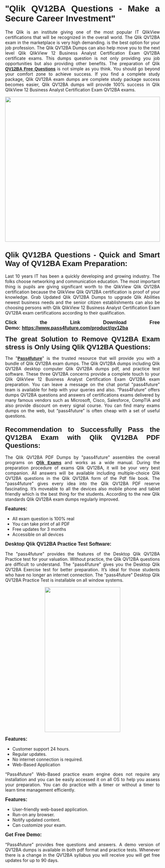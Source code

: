 
<h1 style="text-align: justify;"><span style="font-family:Tahoma,Geneva,sans-serif;"><strong>"Qlik QV12BA Questions - Make a Secure Career Investment"</strong></span></h1>

<p style="text-align: justify;">The Qlik is an institute giving one of the most popular IT QlikView certifications that will be recognized in the overall world. The Qlik QV12BA exam in the marketplace is very high demanding. is the best option for your job profession. The Qlik QV12BA Dumps can also help move you to the next level Qlik QlikView 12 Business Analyst Certification Exam QV12BA certificate exams. This dumps question is not only providing you job opportunities but also providing other benefits. The preparation of Qlik <span style="font-family:Tahoma,Geneva,sans-serif;"><strong><a href="https://www.pass4future.com/questions/qlik/qv12ba">QV12BA Free Questions</a></strong></span> is not simple as you think. You should go beyond your comfort zone to achieve success. If you find a complete study package, Qlik QV12BA exam dumps are complete study package success becomes easier, Qlik QV12BA dumps will provide 100% success in Qlik QlikView 12 Business Analyst Certification Exam QV12BA exams.</p>

<p style="text-align: justify;"><a href="https://www.pass4future.com/product/qv12ba"><img alt="" src="https://lh3.googleusercontent.com/pw/AM-JKLVhEO4I138wJzOepD3laGU-R1M7eT-OTYdow6pCESip26lSeaxxzS9BVWUKuzj1e3L_MoxCfVgBEvV8ODwl1LGzlZbt6HJm3NXXplPwnYiBfuYM_eQCcVVRMaAwHdsl3AhHOZS-up7mzwmd4i4EpEGq=w1112-h625-no?authuser=0" style="width: 100%; height: 470px;" /></a></p>

<h2 style="text-align: justify;"><span style="font-size:24px;"><strong><span style="font-family:Tahoma,Geneva,sans-serif;">Qlik QV12BA Questions - Quick and Smart Way of QV12BA Exam Preparation:</span></strong></span></h2>

<p style="text-align: justify;">Last 10 years IT has been a quickly developing and growing industry. The folks choose networking and communication education. The most important thing is pupils are giving significant worth to the QlikView Qlik QV12BA certification because the QlikView Qlik QV12BA certification is proof of your knowledge. Grab Updated Qlik QV12BA Dumps to upgrade Qlik Abilities newest business needs and the senior citizen establishments can also be choosing persons with Qlik QlikView 12 Business Analyst Certification Exam QV12BA exam certifications according to their qualification.</p>

<p style="text-align: justify;"><strong><span style="font-family:Lucida Sans Unicode,Lucida Grande,sans-serif;"><span style="font-size:16px;">Click the Link Download Free Demo: <a href="https://www.pass4future.com/product/qv12ba">https://www.pass4future.com/product/qv12ba</a></span></span></strong></p>

<p style="text-align: justify;"><strong><span style="font-size:22px;"><span style="font-family:Tahoma,Geneva,sans-serif;">The great Solution to Remove QV12BA Exam stress is Only Using Qlik QV12BA Questions:</span></span></strong></p>

<p style="text-align: justify;">The "<span style="font-family:Lucida Sans Unicode,Lucida Grande,sans-serif;"><a href="https://www.pass4future.com/"><strong>Pass4future</strong></a></span>" is the trusted resource that will provide you with a bundle of Qlik QV12BA exam dumps. The Qlik QV12BA dumps including Qlik QV12BA desktop computer Qlik QV12BA dumps pdf, and practice test software. These three QV12BA concerns provide a complete touch to your Qlik QlikView 12 Business Analyst Certification Exam QV12BA exam preparation. You can leave a message on the chat portal "pass4future" team is available for help with your queries and also. “Pass4Future” offers dumps QV12BA questions and answers of certifications exams delivered by many famous vendors such as Microsoft, Cisco, Salesforce, CompTIA and also provide discount on every signal course. You can find many exams dumps on the web, but “pass4future” is often cheap with a set of useful questions.</p>

<h3 style="text-align: justify;"><span style="font-size:22px;"><strong><span style="font-family:Tahoma,Geneva,sans-serif;">Recommendation to Successfully Pass the QV12BA Exam with Qlik QV12BA PDF Questions:</span></strong></span></h3>

<p style="text-align: justify;">The Qlik QV12BA PDF Dumps by "pass4future" assembles the overall programs on <span style="font-family:Lucida Sans Unicode,Lucida Grande,sans-serif;"><strong><a href="https://www.pass4future.com/qlik">Qlik Exams</a></strong></span> and works as a wide manual. During the preparation procedure of exams Qlik QV12BA, it will be your very best companion. All answers will be available including multiple-choice Qlik QV12BA questions in the Qlik QV12BA form of the Pdf file book. The "pass4future" gives every idea into the Qlik QV12BA PDF reserve fascinating. It’s moveable to all the devices also mobile phone and tablet friendly which is the best thing for the students. According to the new Qlik standards Qlik QV12BA exam dumps regularly improved.</p>

<p style="text-align: justify;"><span style="font-family:Lucida Sans Unicode,Lucida Grande,sans-serif;"><span style="font-size:16px;"><strong>Features:</strong></span></span></p>

<ul>
	<li style="text-align: justify;">All exam question is 100% real</li>
	<li style="text-align: justify;">You can take print of all PDF</li>
	<li style="text-align: justify;">Free updates for 3 months </li>
	<li style="text-align: justify;">Accessible on all devices</li>
</ul>

<p style="text-align: justify;"><span style="font-family:Tahoma,Geneva,sans-serif;"><span style="font-size:16px;"><strong>Desktop Qlik QV12BA Practice Test Software:</strong></span></span></p>

<p style="text-align: justify;">The "pass4future" provides the features of the Desktop Qlik QV12BA Practice test for your valuation. Without practice, the Qlik QV12BA questions are difficult to understand. The "pass4future" gives you the Desktop Qlik QV12BA Exercise test for better preparation. It’s ideal for those students who have no longer an internet connection. The "pass4future" Desktop Qlik QV12BA Practice Test is installable on all window systems.</p>

<p style="text-align: center;"><a href="https://www.pass4future.com/product/qv12ba"><img alt="" src="https://lh3.googleusercontent.com/pw/AM-JKLV3yUm3jiqqIo1xIsj1VJ_UeysYexQY-pRYO0rIFl3vg11QZioN-gzffpw2AfKqFynWuvoXOreWrWS0swpr4xmOSWfwII2jvatteuqrfxiWGFBSHPiZUCoi33jqeymK5dmu-0enyX6tayRCAMHw05jv=s625-no?authuser=0" style="width: 70%; height: 470px;" /></a></p>

<p style="text-align: justify;"><span style="font-size:16px;"><span style="font-family:Lucida Sans Unicode,Lucida Grande,sans-serif;"><strong>Features:</strong></span></span></p>

<ul>
	<li style="text-align: justify;">Customer support 24 hours. </li>
	<li style="text-align: justify;">Regular updates. </li>
	<li style="text-align: justify;">No internet connection is required.</li>
	<li style="text-align: justify;">Web-Based Application</li>
</ul>

<p style="text-align: justify;">“Pass4future” Web-Based practice exam engine does not require any installation and you can be easily accessed it on all OS to help you assess your preparation. You can do practice with a timer or without a timer to learn time management efficiently.</p>

<p style="text-align: justify;"><strong><span style="font-size:16px;"><span style="font-family:Lucida Sans Unicode,Lucida Grande,sans-serif;">Features:</span></span></strong></p>

<ul>
	<li style="text-align: justify;">User-friendly web-based application.</li>
	<li style="text-align: justify;">Run-on any browser. </li>
	<li style="text-align: justify;">Notify updated content.</li>
	<li style="text-align: justify;">Can customize your exam.</li>
</ul>

<p style="text-align: justify;"><span style="font-size:16px;"><span style="font-family:Lucida Sans Unicode,Lucida Grande,sans-serif;"><strong>Get Free Demo:</strong></span></span></p>

<p style="text-align: justify;">“Pass4future” provides free questions and answers. A demo version of QV12BA dumps is available in both pdf format and practice tests. Whenever there is a change in the QV12BA syllabus you will receive you will get free updates for up to 90 days. </p>

